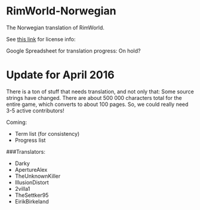 RimWorld-Norwegian
==================


The Norwegian translation of RimWorld.

See [this link](http://ludeon.com/forums/index.php?topic=2933.0) for license info:

Google Spreadsheet for translation progress: On hold?

# Update for April 2016
There is a ton of stuff that needs translation, and not only that: Some source strings have changed. There are about 500 000 characters total for the entire game, which converts to about 100 pages. So, we could really need 3-5 active contributors!

Coming:
- Term list (for consistency)
- Progress list

###Translators:

- Darky
- ApertureAlex
- TheUnknownKiller
- IllusionDistort
- 2villa1
- TheSettker95
- EirikBirkeland

